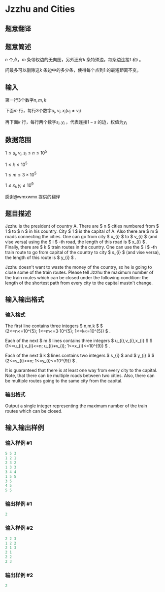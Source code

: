 # Jzzhu and Cities

## 题意翻译

## 题意简述

$n$ 个点，$m$ 条带权边的无向图，另外还有$k$ 条特殊边，每条边连接$1$ 和$i$ 。

问最多可以删除这$k$ 条边中的多少条，使得每个点到$1$ 的最短距离不变。

## 输入

第一行3个数字$n,m,k$

下面$m$ 行，每行3个数字$u_i,v_i,x_i(u_i\not= v_i)$

再下面$k$ 行，每行两个数字$s_i,y_i$ ，代表连接$1-s$ 的边，权值为$y_i$

## 数据范围

$1 ≤ u_i,v_i,s_i ≤n ≤ 10^5$

$1 ≤ k ≤ 10^5$

$1 ≤ m ≤ 3\times 10^5$

$1 ≤ x_i,y_i ≤ 10^9$

感谢@wmxwmx 提供的翻译 

## 题目描述

Jzzhu is the president of country A. There are $ n $ cities numbered from $ 1 $ to $ n $ in his country. City $ 1 $ is the capital of A. Also there are $ m $ roads connecting the cities. One can go from city $ u_{i} $ to $ v_{i} $ (and vise versa) using the $ i $ -th road, the length of this road is $ x_{i} $ . Finally, there are $ k $ train routes in the country. One can use the $ i $ -th train route to go from capital of the country to city $ s_{i} $ (and vise versa), the length of this route is $ y_{i} $ .

Jzzhu doesn't want to waste the money of the country, so he is going to close some of the train routes. Please tell Jzzhu the maximum number of the train routes which can be closed under the following condition: the length of the shortest path from every city to the capital mustn't change.

## 输入输出格式

### 输入格式

The first line contains three integers $ n,m,k $ $ (2<=n<=10^{5}; 1<=m<=3·10^{5}; 1<=k<=10^{5}) $ .

Each of the next $ m $ lines contains three integers $ u_{i},v_{i},x_{i} $ $ (1<=u_{i},v_{i}<=n; u_{i}≠v_{i}; 1<=x_{i}<=10^{9}) $ .

Each of the next $ k $ lines contains two integers $ s_{i} $ and $ y_{i} $ $ (2<=s_{i}<=n; 1<=y_{i}<=10^{9}) $ .

It is guaranteed that there is at least one way from every city to the capital. Note, that there can be multiple roads between two cities. Also, there can be multiple routes going to the same city from the capital.

### 输出格式

Output a single integer representing the maximum number of the train routes which can be closed.

## 输入输出样例

### 输入样例 #1

```cpp
5 5 3
1 2 1
2 3 2
1 3 3
3 4 4
1 5 5
3 5
4 5
5 5

```
### 输出样例 #1

```cpp
2

```
### 输入样例 #2

```cpp
2 2 3
1 2 2
2 1 3
2 1
2 2
2 3

```
### 输出样例 #2

```cpp
2

```
